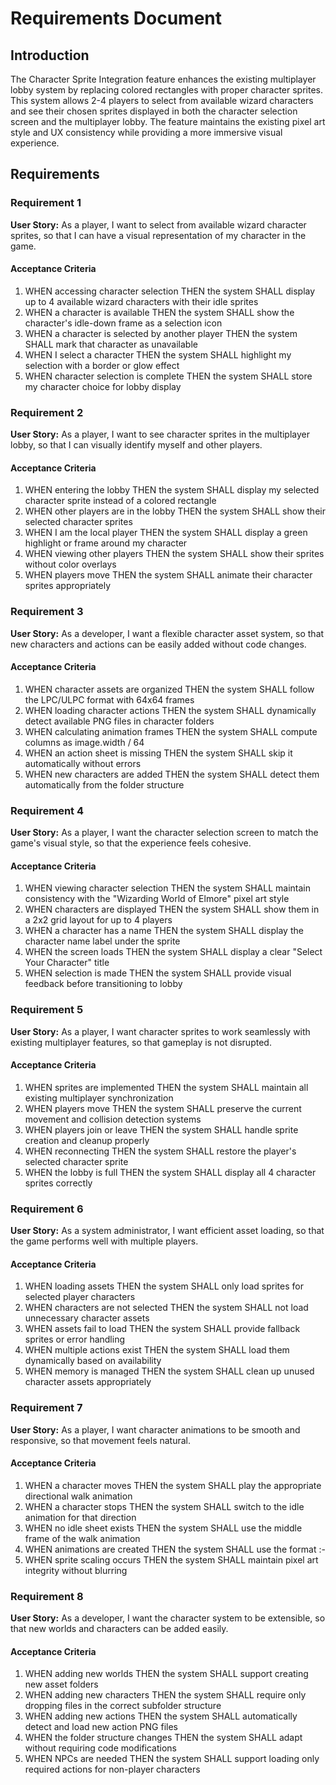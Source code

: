 # Requirements Document

## Introduction

The Character Sprite Integration feature enhances the existing multiplayer lobby system by replacing colored rectangles with proper character sprites. This system allows 2-4 players to select from available wizard characters and see their chosen sprites displayed in both the character selection screen and the multiplayer lobby. The feature maintains the existing pixel art style and UX consistency while providing a more immersive visual experience.

## Requirements

### Requirement 1

**User Story:** As a player, I want to select from available wizard character sprites, so that I can have a visual representation of my character in the game.

#### Acceptance Criteria

1. WHEN accessing character selection THEN the system SHALL display up to 4 available wizard characters with their idle sprites
2. WHEN a character is available THEN the system SHALL show the character's idle-down frame as a selection icon
3. WHEN a character is selected by another player THEN the system SHALL mark that character as unavailable
4. WHEN I select a character THEN the system SHALL highlight my selection with a border or glow effect
5. WHEN character selection is complete THEN the system SHALL store my character choice for lobby display

### Requirement 2

**User Story:** As a player, I want to see character sprites in the multiplayer lobby, so that I can visually identify myself and other players.

#### Acceptance Criteria

1. WHEN entering the lobby THEN the system SHALL display my selected character sprite instead of a colored rectangle
2. WHEN other players are in the lobby THEN the system SHALL show their selected character sprites
3. WHEN I am the local player THEN the system SHALL display a green highlight or frame around my character
4. WHEN viewing other players THEN the system SHALL show their sprites without color overlays
5. WHEN players move THEN the system SHALL animate their character sprites appropriately

### Requirement 3

**User Story:** As a developer, I want a flexible character asset system, so that new characters and actions can be easily added without code changes.

#### Acceptance Criteria

1. WHEN character assets are organized THEN the system SHALL follow the LPC/ULPC format with 64x64 frames
2. WHEN loading character actions THEN the system SHALL dynamically detect available PNG files in character folders
3. WHEN calculating animation frames THEN the system SHALL compute columns as image.width / 64
4. WHEN an action sheet is missing THEN the system SHALL skip it automatically without errors
5. WHEN new characters are added THEN the system SHALL detect them automatically from the folder structure

### Requirement 4

**User Story:** As a player, I want the character selection screen to match the game's visual style, so that the experience feels cohesive.

#### Acceptance Criteria

1. WHEN viewing character selection THEN the system SHALL maintain consistency with the "Wizarding World of Elmore" pixel art style
2. WHEN characters are displayed THEN the system SHALL show them in a 2x2 grid layout for up to 4 players
3. WHEN a character has a name THEN the system SHALL display the character name label under the sprite
4. WHEN the screen loads THEN the system SHALL display a clear "Select Your Character" title
5. WHEN selection is made THEN the system SHALL provide visual feedback before transitioning to lobby

### Requirement 5

**User Story:** As a player, I want character sprites to work seamlessly with existing multiplayer features, so that gameplay is not disrupted.

#### Acceptance Criteria

1. WHEN sprites are implemented THEN the system SHALL maintain all existing multiplayer synchronization
2. WHEN players move THEN the system SHALL preserve the current movement and collision detection systems
3. WHEN players join or leave THEN the system SHALL handle sprite creation and cleanup properly
4. WHEN reconnecting THEN the system SHALL restore the player's selected character sprite
5. WHEN the lobby is full THEN the system SHALL display all 4 character sprites correctly

### Requirement 6

**User Story:** As a system administrator, I want efficient asset loading, so that the game performs well with multiple players.

#### Acceptance Criteria

1. WHEN loading assets THEN the system SHALL only load sprites for selected player characters
2. WHEN characters are not selected THEN the system SHALL not load unnecessary character assets
3. WHEN assets fail to load THEN the system SHALL provide fallback sprites or error handling
4. WHEN multiple actions exist THEN the system SHALL load them dynamically based on availability
5. WHEN memory is managed THEN the system SHALL clean up unused character assets appropriately

### Requirement 7

**User Story:** As a player, I want character animations to be smooth and responsive, so that movement feels natural.

#### Acceptance Criteria

1. WHEN a character moves THEN the system SHALL play the appropriate directional walk animation
2. WHEN a character stops THEN the system SHALL switch to the idle animation for that direction
3. WHEN no idle sheet exists THEN the system SHALL use the middle frame of the walk animation
4. WHEN animations are created THEN the system SHALL use the format <charId>:<action>-<direction>
5. WHEN sprite scaling occurs THEN the system SHALL maintain pixel art integrity without blurring

### Requirement 8

**User Story:** As a developer, I want the character system to be extensible, so that new worlds and characters can be added easily.

#### Acceptance Criteria

1. WHEN adding new worlds THEN the system SHALL support creating new asset folders
2. WHEN adding new characters THEN the system SHALL require only dropping files in the correct subfolder structure
3. WHEN adding new actions THEN the system SHALL automatically detect and load new action PNG files
4. WHEN the folder structure changes THEN the system SHALL adapt without requiring code modifications
5. WHEN NPCs are needed THEN the system SHALL support loading only required actions for non-player characters